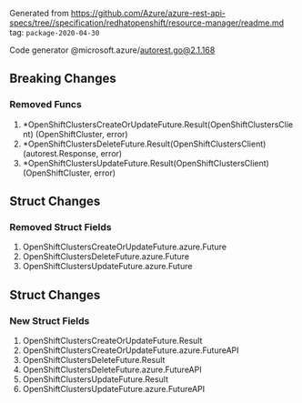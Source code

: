 Generated from https://github.com/Azure/azure-rest-api-specs/tree//specification/redhatopenshift/resource-manager/readme.md tag: `package-2020-04-30`

Code generator @microsoft.azure/autorest.go@2.1.168

## Breaking Changes

### Removed Funcs

1. *OpenShiftClustersCreateOrUpdateFuture.Result(OpenShiftClustersClient) (OpenShiftCluster, error)
1. *OpenShiftClustersDeleteFuture.Result(OpenShiftClustersClient) (autorest.Response, error)
1. *OpenShiftClustersUpdateFuture.Result(OpenShiftClustersClient) (OpenShiftCluster, error)

## Struct Changes

### Removed Struct Fields

1. OpenShiftClustersCreateOrUpdateFuture.azure.Future
1. OpenShiftClustersDeleteFuture.azure.Future
1. OpenShiftClustersUpdateFuture.azure.Future

## Struct Changes

### New Struct Fields

1. OpenShiftClustersCreateOrUpdateFuture.Result
1. OpenShiftClustersCreateOrUpdateFuture.azure.FutureAPI
1. OpenShiftClustersDeleteFuture.Result
1. OpenShiftClustersDeleteFuture.azure.FutureAPI
1. OpenShiftClustersUpdateFuture.Result
1. OpenShiftClustersUpdateFuture.azure.FutureAPI
